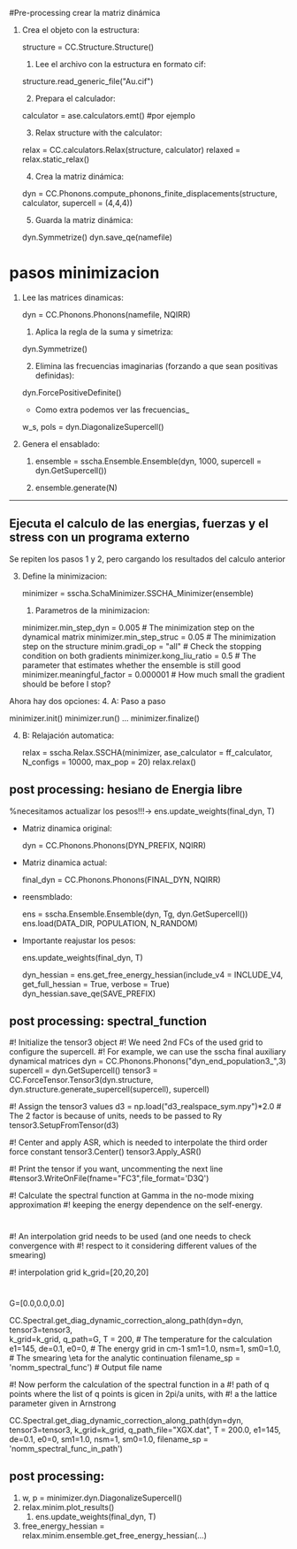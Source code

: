 #Pre-processing crear la matriz dinámica
1. Crea el objeto con la estructura:

   structure = CC.Structure.Structure()

   1. Lee el archivo con la estructura en formato cif:

   structure.read_generic_file("Au.cif")

   2. Prepara el calculador:

   calculator = ase.calculators.emt()  #por ejemplo

   3. Relax structure with the calculator:

   relax = CC.calculators.Relax(structure, calculator)
   relaxed = relax.static_relax()

   4. Crea la matriz dinámica:

   dyn = CC.Phonons.compute_phonons_finite_displacements(structure, calculator, supercell = (4,4,4))

   5. Guarda la matriz dinámica:

   dyn.Symmetrize()
   dyn.save_qe(namefile)

# pasos minimizacion

1. Lee las matrices dinamicas:

    dyn = CC.Phonons.Phonons(namefile, NQIRR)

   1. Aplica la regla de la suma y simetriza:

    dyn.Symmetrize()

   2. Elimina las frecuencias imaginarias (forzando a que sean positivas definidas):

    dyn.ForcePositiveDefinite()

   * Como extra podemos ver las frecuencias_

   w_s, pols = dyn.DiagonalizeSupercell()

2. Genera el ensablado:

   1. ensemble = sscha.Ensemble.Ensemble(dyn, 1000, supercell = dyn.GetSupercell())

   2. ensemble.generate(N)

---
Ejecuta el calculo de las energias, fuerzas y el stress con un programa externo
---
Se repiten los pasos 1 y 2, pero cargando los resultados del calculo anterior

3. Define la minimizacion:

   minimizer = sscha.SchaMinimizer.SSCHA_Minimizer(ensemble)

   1. Parametros de la minimizacion:

   minimizer.min_step_dyn = 0.005         # The minimization step on the dynamical matrix
   minimizer.min_step_struc = 0.05        # The minimization step on the structure
   minim.gradi_op = "all"                 # Check the stopping condition on both gradients
   minimizer.kong_liu_ratio = 0.5         # The parameter that estimates whether the ensemble is still good
   minimizer.meaningful_factor = 0.000001 # How much small the gradient should be before I stop?

Ahora hay dos opciones:
4. A: Paso a paso

   minimizer.init()
   minimizer.run()
   ...
   minimizer.finalize()

4. B: Relajación automatica:

   relax = sscha.Relax.SSCHA(minimizer,
                          ase_calculator = ff_calculator,
                          N_configs = 10000,
                          max_pop = 20)
   relax.relax()

## post processing: hesiano de Energia libre
%necesitamos actualizar los pesos!!!-> ens.update_weights(final_dyn, T)
* Matriz dinamica original:

   dyn = CC.Phonons.Phonons(DYN_PREFIX, NQIRR)

* Matriz dinamica actual:

   final_dyn = CC.Phonons.Phonons(FINAL_DYN, NQIRR)

* reensmblado:

   ens = sscha.Ensemble.Ensemble(dyn, Tg, dyn.GetSupercell())
   ens.load(DATA_DIR, POPULATION, N_RANDOM)

* Importante reajustar los pesos:

   ens.update_weights(final_dyn, T)

   dyn_hessian = ens.get_free_energy_hessian(include_v4 = INCLUDE_V4,
                                          get_full_hessian = True,
                                          verbose = True)
   dyn_hessian.save_qe(SAVE_PREFIX)

## post processing: spectral_function

#! Initialize the tensor3 object
#! We need 2nd FCs of the used grid to configure the supercell.
#! For example, we can use the sscha final auxiliary dynamical matrices
dyn = CC.Phonons.Phonons("dyn_end_population3_",3)
supercell = dyn.GetSupercell()
tensor3 = CC.ForceTensor.Tensor3(dyn.structure,
                                dyn.structure.generate_supercell(supercell),
                                supercell)

#! Assign the tensor3 values
d3 = np.load("d3_realspace_sym.npy")*2.0 # The 2 factor is because of units, needs to be passed to Ry
tensor3.SetupFromTensor(d3)

#! Center and apply ASR, which is needed to interpolate the third order force constant
tensor3.Center()
tensor3.Apply_ASR()

#! Print the tensor if you want, uncommenting the next line
#tensor3.WriteOnFile(fname="FC3",file_format='D3Q')

#! Calculate the spectral function at Gamma in the no-mode mixing approximation
#! keeping the energy dependence on the self-energy.
#
#! An interpolation grid needs to be used (and one needs to check convergence with
#! respect to it considering different values of the smearing)


#! interpolation grid
k_grid=[20,20,20]    

#
G=[0.0,0.0,0.0]

CC.Spectral.get_diag_dynamic_correction_along_path(dyn=dyn,
                                                   tensor3=tensor3,  
                                                   k_grid=k_grid,
                                                   q_path=G,
                                                   T = 200,                             # The temperature for the calculation  
                                                   e1=145, de=0.1, e0=0,                # The energy grid in cm-1
                                                   sm1=1.0, nsm=1, sm0=1.0,             # The smearing \eta for the analytic continuation
                                                   filename_sp = 'nomm_spectral_func')  # Output file name

#! Now perform the calculation of the spectral function in a
#! path of q points where the list of q points is gicen in 2pi/a units, with
#! a the lattice parameter given in Arnstrong

CC.Spectral.get_diag_dynamic_correction_along_path(dyn=dyn,
                                                   tensor3=tensor3,
                                                   k_grid=k_grid,
                                                   q_path_file="XGX.dat",
                                                   T = 200.0,
                                                   e1=145, de=0.1, e0=0,
                                                   sm1=1.0, nsm=1, sm0=1.0,
                                                   filename_sp = 'nomm_spectral_func_in_path')

## post processing:

1. w, p = minimizer.dyn.DiagonalizeSupercell()
2. relax.minim.plot_results()
   1. ens.update_weights(final_dyn, T)
3. free_energy_hessian = relax.minim.ensemble.get_free_energy_hessian(...)
